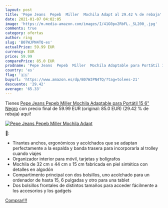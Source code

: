 ```yaml
---
layout: post
title: 'Pepe Jeans  Pepeb  Miller  Mochila Adapt al 29.42 % de rebaja'
date: 2021-01-07 04:02:05
image: 'https://m.media-amazon.com/images/I/41G0px2RbFL._SL200_.jpg'
comments: true
category: ofertas
author: ring
slug: 'B07WJPN4TQ-es'
actualPrice: 59.99 EUR
currency: EUR
price: 59.99
comparePrice: 85.0 EUR
prodname: 'Pepe Jeans  Pepeb  Miller  Mochila Adaptable para Portátil 15 6"  Negro'
country: 'es'
flag: '🇪🇸'
buyurl: 'https://www.amazon.es/dp/B07WJPN4TQ/?tag=tolees-21'
descuento: '29.42'
average: '65.33'
---
```


Tienes [Pepe Jeans  Pepeb  Miller  Mochila Adaptable para Portátil 15 6"  Negro](https://www.amazon.es/dp/B07WJPN4TQ/?tag=tolees-21) con precio final de  59.99 EUR (original: 85.0 EUR) (29.42 %  de rebaja) aqui!

[![Pepe Jeans  Pepeb  Miller  Mochila Adapt](https://m.media-amazon.com/images/I/41G0px2RbFL._SL200_.jpg)](https://www.amazon.es/dp/B07WJPN4TQ/?tag=tolees-21)

🔎:

- Tirantes anchos, ergonómicos y acolchados que se adaptan perfectamente a la espalda y banda trasera para incorporarla al trolley cuando viajes
- Organizador interior para móvil, tarjetas y bolígrafos
- Mochila de 32 cm x 44 cm x 15 cm fabricada en piel sintética con detalles en algodón
- Compartimento principal con dos bolsillos, uno acolchado para un ordenador de hasta 15, 6 pulgadas y otro para una tablet
- Dos bolsillos frontales de distintos tamaños para acceder fácilmente a los accesorios y los gadgets

[Comprar!!!](https://www.amazon.es/dp/B07WJPN4TQ/?tag=tolees-21)
